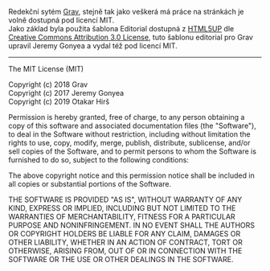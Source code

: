 
Redekční sytém [Grav](https://github.com/getgrav/grav), stejně tak jako veškerá má práce na stránkách je volně dostupná pod licencí MIT.  
Jako základ byla použita šablona Editorial dostupná z [HTML5UP](https://html5up.net]) dle [Creative Commons Attribution 3.0 License](http://creativecommons.org/licenses/by/3.0/), tuto šablonu editorial pro Grav upravil Jeremy Gonyea a vydal též pod licencí MIT.

<hr>

The MIT License (MIT)

Copyright (c) 2018 Grav  
Copyright (c) 2017 Jeremy Gonyea  
Copyright (c) 2019 Otakar Hirš

Permission is hereby granted, free of charge, to any person obtaining a copy of this software and associated documentation files (the "Software"), to deal in the Software without restriction, including without limitation the rights to use, copy, modify, merge, publish, distribute, sublicense, and/or sell copies of the Software, and to permit persons to whom the Software is furnished to do so, subject to the following conditions:

The above copyright notice and this permission notice shall be included in all copies or substantial portions of the Software.

THE SOFTWARE IS PROVIDED "AS IS", WITHOUT WARRANTY OF ANY KIND, EXPRESS OR IMPLIED, INCLUDING BUT NOT LIMITED TO THE WARRANTIES OF MERCHANTABILITY, FITNESS FOR A PARTICULAR PURPOSE AND NONINFRINGEMENT. IN NO EVENT SHALL THE AUTHORS OR COPYRIGHT HOLDERS BE LIABLE FOR ANY CLAIM, DAMAGES OR OTHER LIABILITY, WHETHER IN AN ACTION OF CONTRACT, TORT OR OTHERWISE, ARISING FROM, OUT OF OR IN CONNECTION WITH THE SOFTWARE OR THE USE OR OTHER DEALINGS IN THE SOFTWARE.
